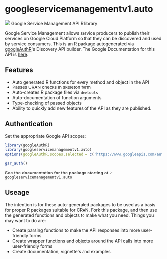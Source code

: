 # googleservicemanagementv1.auto
![](http://www.google.com/images/icons/product/search-32.gif)
Google Service Management API R library

Google Service Management allows service producers to publish their services on Google Cloud Platform so that they can be discovered and used by service consumers.
This is an R package autogenerated via [googleAuthR](http://code.markedmondson.me/googleAuthR)'s Discovery API builder. 
The Google Documentation for this API is [here](https://cloud.google.com/service-management/).

## Features 
 * Auto generated R functions for every method and object in the API
 * Passes CRAN checks in skeleton form
 * Auto-creates R package files via `devtools`
 * Auto-documentation of function arguments
 * Type-checking of passed objects
 * Ability to quickly add new features of the API as they are published.

## Authentication
Set the appropriate Google API scopes:

```r
library(googleAuthR)
library(googleservicemanagementv1.auto)
options(googleAuthR.scopes.selected = c('https://www.googleapis.com/auth/service.management', 'https://www.googleapis.com/auth/cloud-platform.read-only', 'https://www.googleapis.com/auth/service.management.readonly', 'https://www.googleapis.com/auth/cloud-platform'))

gar_auth()
```
 See the documentation for the package starting at `?googleservicemanagementv1.auto`
## Useage
The intention is for these auto-generated packages to be used as a basis for proper R packages suitable for CRAN.
Fork this package, and then use the generated functions and objects to make what you need.
Things you may want to do are:
* Create parsing functions to make the API responses into more user-friendly forms
* Create wrapper functions and objects around the API calls into more user-friendly forms
* Create documentation, vignette's and examples

